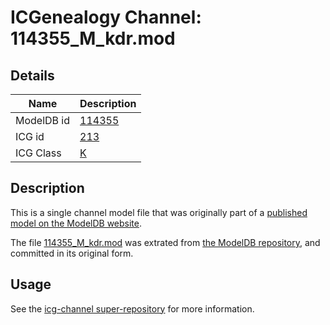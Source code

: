 # ICGenealogy Channel: 114355\_M\_kdr.mod

## Details

Name | Description
---- | -----------
ModelDB id | [114355](http://senselab.med.yale.edu/ModelDB/ShowModel.cshtml?model=114355)
ICG id | [213](http://icg.neurotheory.ox.ac.uk/channels/1/213)
ICG Class | [K](http://icg.neurotheory.ox.ac.uk/channels/1)

## Description

This is a single channel model file that was originally part of a [published model on the ModelDB website](http://senselab.med.yale.edu/mModelDB/ShowModel.cshtml?model=114355).

The file [114355\_M\_kdr.mod](114355_M_kdr.mod) was extrated from [the ModelDB repository](http://senselab.med.yale.edu/ModelDB/ShowModel.cshtml?model=114355), and committed in its original form.

## Usage

See the [icg-channel super-repository](https://github.com/icgenealogy/icg-channels) for more information.